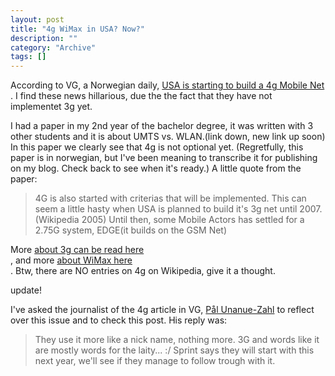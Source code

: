 ```yaml
--- 
layout: post 
title: "4g WiMax in USA? Now?"
description: ""
category: "Archive"
tags: []
---  
```

<p>According to VG, a Norwegian daily, <a href="http://www.vg.no/pub/vgart.hbs?artid=126024">USA is starting to build a 4g Mobile Net</a> . I find these news hillarious, due the the fact that they have not implementet 3g yet.</p> <p>I had a paper in my 2nd year of the bachelor degree, it was written with 3 other students and it is about UMTS vs. WLAN.(link down, new link up soon) In this paper we clearly see that 4g is not optional yet. (Regretfully, this paper is in norwegian, but I've been meaning to transcribe it for publishing on my blog. Check back to see when it's ready.) A little quote from the paper:</p> <p><blockquote>4G is also started with criterias that will be implemented. This can seem a little hasty when USA is planned to build it's 3g net until 2007. (Wikipedia 2005) Until then, some Mobile Actors has settled for a 2.75G system, EDGE(it builds on the GSM Net)</blockquote></p> <p>More <a href="http://en.wikipedia.org/wiki/3g">about 3g can be read here</a> <br/>, and more <a href="http://en.wikipedia.org/wiki/Wimax">about WiMax here</a> <br/>. Btw, there are NO entries on 4g on Wikipedia, give it a thought.</p><p><span class="medium">update!</span></p><p>I've asked the journalist of the 4g article in VG, <a href="mailto:pal.unanue@vg.no">Pål Unanue-Zahl</a> to reflect over this issue and to check this post. His reply was:</p><p><blockquote>They use it more like a nick name, nothing more. 3G and words like it are mostly words for the laity... :/ Sprint says they will start with this next year, we'll see if they manage to follow trough with it.</blockquote></p>